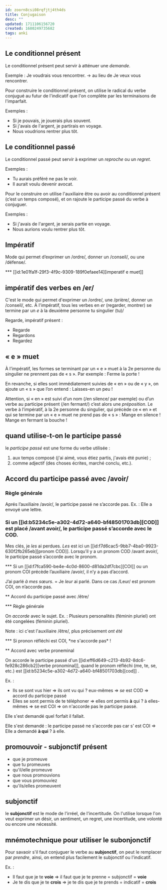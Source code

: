 ```yaml
---
id: zoorn8csi08rqfjtj4th4ds
title: Conjugaison
desc: ""
updated: 1711106156720
created: 1680249735682
tags: anki
---
```


## Le conditionnel présent

Le conditionnel présent peut servir à atténuer une _demande_.

Exemple : Je voudrais vous rencontrer. -> au lieu de Je veux vous rencontrer.

Pour construire le conditionnel présent, on utilise le radical du verbe conjugué au futur de l'indicatif
que l'on complète par les terminaisons de l'imparfait.

Exemples :

- Si je pouvais, je jouerais plus souvent.
- Si j'avais de l'argent, je partirais en voyage.
- Nous voudrions rentrer plus tôt.

## Le conditionnel passé

Le conditionnel passé peut servir à exprimer un _reproche_ ou un _regret_.

Exemples :

- Tu aurais préféré ne pas le voir.
- Il aurait voulu devenir avocat.

Pour le construire on utilise l'auxiliaire être ou avoir au conditionnel présent (c’est un temps composé),
et on rajoute le participe passé du verbe à conjuguer.

Exemples :

- Si j'avais de l'argent, je serais partie en voyage.
- Nous aurions voulu rentrer plus tôt.

## Impératif

Mode qui permet d’exprimer un /ordre/, donner un /conseil/, ou une /défense/.

\*\*\* [[id:1e01fa1f-29f3-4f9c-9309-189f0efaee14][imperatif e muet]]

## impératif des verbes en /er/

C'est le mode qui permet d'exprimer un /ordre/, une /prière/, donner un /conseil/, etc.
À l'impératif, tous les verbes en _er_ (regarder, montrer) se termine par un _e_ à la deuxième personne tu singulier (tu)/

Regarde, impératif présent :

- Regarde
- Regardons
- Regardez

## « e » muet

À l’impératif, les formes se terminant par un « e » muet à la 2e personne du singulier ne prennent pas de « s ».
Par exemple : Ferme la porte !

En revanche, si elles sont immédiatement suivies de « en » ou de « y », on ajoute un « s »
que l’on entend : Laisses-en un peu !

Attention, si « en » est suivi d’un nom (/en silence/ par exemple) ou d’un verbe au participe présent (/en fermant/) c’est alors
une _préposition_. Le verbe à l’impératif, à la 2e personne du singulier, qui précède ce « en » et qui se termine par un « e » muet
ne prend pas de « s » : Mange en silence ! Mange en fermant la bouche !

## quand utilise-t-on le participe passé

le _participe passé_ est une forme du verbe utilisée :

1. aux temps composé (j'ai aimé, vous étiez partis, j'avais été punie) ;
2. comme adjectif (des choses écrites, marché conclu, etc.).

## Accord du participe passé avec /avoir/

### Règle générale

Aprés l’auxiliaire /avoir/, le participe passé ne s’accorde pas. Ex. : Elle a envoyé une lettre.

### Si un [[id:b5234c5e-a302-4d72-a640-bf48501703db][COD]] est placé /avant avoir/, le participe passé s’accorde avec le COD.

Mes clés, je _les_ ai perdues. _Les_ est ici un [[id:f7d6cac5-9bb7-4ba0-9923-630f2fb265eb][pronom COD]]. Lorsqu’il y a un pronom COD /avant avoir/, le participe passé s’accorde avec le pronom.

\*\*\* Si un [[id:f7fca590-be4e-4c0d-8600-d81da2df7cbc][COI]] ou un pronom COI précède l’auxiliaire /avoir/, il n’y a pas d’accord.

J’ai parlé _à mes sœurs_. = Je _leur_ ai parlé. Dans ce cas /Leur/ est pronom COI, on n’accorde pas.

\*\* Accord du participe passé avec /être/

\*\*\* Règle générale

On _accorde_ avec le sujet.
Ex. : Plusieurs personalités (féminin pluriel) ont été congelées (féminin pluriel).

Note : ici c'est l'auxiliaire /être/, plus précisement _ont été_

*\*\* Si pronon réfléchi est COI, *ne s'accorde pas\* !

\*\* Accord avec verbe proneminal

On accorde le participe passé d'un [[id:eff6d649-c213-4b92-8dc6-fe928c286cb2][verbe pronominal]], quand le pronom réfléchi (me, te, se, etc.) est [[id:b5234c5e-a302-4d72-a640-bf48501703db][cod]] .

Ex. :

- Ils se sont vu*s* hier => ils ont vu qui ? eux-mêmes => _se_ est COD => accord du participe passé
- Elles se sont permis de te téléphoner => elles ont permis **à** qui ? à elles-mêmes => se est COI => on n'accorde pas le participe passé.

Elle s'est demandé quel forfait il fallait.

Elle s'est demandé : le participe passé ne s'accorde pas car s’ est COI => Elle a demandé **à qui** ? à elle.

## promouvoir - subjonctif présent

- que je promeuve
- que tu promeuves
- qu'il/elle promeuve
- que nous promouvions
- que vous promouviez
- qu'ils/elles promeuvent

## subjonctif

le **subjonctif** est le mode de l'irréel, de l'incertitude. On l'utilise lorsque l'on veut exprimer un désir, un sentiment, un regret, une incertitude, une volonté ou encore une nécessité.

## mnémotechnique pour utiliser le subonjonctif

Pour savaoir s'il faut conjuguer le verbe au **subjonctif**, on peut le remplacer par _prendre_, ainsi, on entend plus facilement le subjonctif ou l'indicatif.

Ex. :

- Il faut que je te **voie** => il faut que je te prenne = subjonctif = **voie**
- Je te dis que je te **crois** => je te dis que je te prends = indicatif = **crois**
